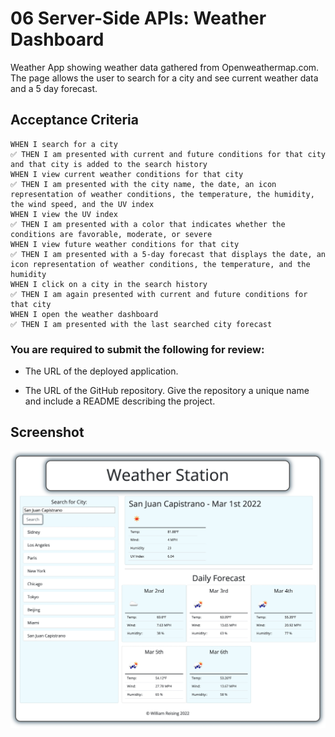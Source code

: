 # 06 Server-Side APIs: Weather Dashboard

Weather App showing weather data gathered from Openweathermap.com. The page allows the user to search for a city and see current weather data and a 5 day forecast.

## Acceptance Criteria

```
WHEN I search for a city
✅ THEN I am presented with current and future conditions for that city and that city is added to the search history
WHEN I view current weather conditions for that city
✅ THEN I am presented with the city name, the date, an icon representation of weather conditions, the temperature, the humidity, the wind speed, and the UV index
WHEN I view the UV index
✅ THEN I am presented with a color that indicates whether the conditions are favorable, moderate, or severe
WHEN I view future weather conditions for that city
✅ THEN I am presented with a 5-day forecast that displays the date, an icon representation of weather conditions, the temperature, and the humidity
WHEN I click on a city in the search history
✅ THEN I am again presented with current and future conditions for that city
WHEN I open the weather dashboard
✅ THEN I am presented with the last searched city forecast
```

### You are required to submit the following for review:

* The URL of the deployed application.

* The URL of the GitHub repository. Give the repository a unique name and include a README describing the project.

## Screenshot

![](images/screen_shot.png)
